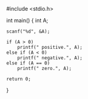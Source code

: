 #include <stdio.h> 
  
int main() 
{ 
    int A; 
  
    scanf("%d", &A); 
  
    if (A > 0) 
        printf(" positive.", A); 
    else if (A < 0) 
        printf(" negative.", A); 
    else if (A == 0) 
        printf(" zero.", A); 
  
    return 0; 
} 
